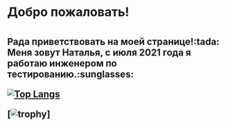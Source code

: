 <h1>Добро пожаловать!<h1>
<h2>Рада приветствовать на моей странице!:tada:</br>
Меня зовут Наталья, с июля 2021 года я работаю 
  инженером по тестированию.:sunglasses:
  
 <!---Для подробной версии-->
[![Top Langs](https://github-readme-stats.vercel.app/api/top-langs/?username=Native1331)](https://github.com/anuraghazra/github-readme-stats)
  
  
[![trophy](https://github-profile-trophy.vercel.app/?username=Native1331)] 
  

  
  
